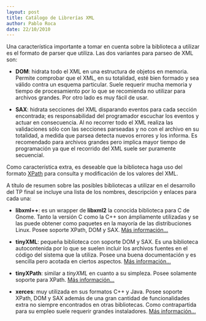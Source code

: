 ```yaml
---
layout: post
title: Catálogo de Librerías XML
author: Pablo Roca
date: 22/10/2010
---
```


Una característica importante a tomar en cuenta sobre la biblioteca a utilizar es el formato de parser que utiliza. Las dos variantes para parseo de XML son:

* **DOM**: hidrata todo el XML en una estructura de objetos en memoria. Permite comprobar que el XML, en su totalidad, esté bien formado y sea válido contra un esquema particular. Suele requerir mucha memoria y tiempo de procesamiento por lo que se recomienda no utilizar para archivos grandes. Por otro lado es muy fácil de usar.


* **SAX**: hidrata secciones del XML disparando eventos para cada sección encontrada; es responsabilidad del programador escuchar los eventos y actuar en consecuencia. Al no recorrer todo el XML realiza las validaciones sólo con las secciones parseadas y no con el archivo en su totalidad, a medida que parsea detecta nuevos errores y los informa. Es recomendado para archivos grandes pero implica mayor tiempo de programación ya que el recorrido del XML suele ser puramente secuencial.

Como característica extra, es deseable que la biblioteca haga uso del formato [XPath](http://www.w3.org/TR/xpath/) para consulta y modificación de los valores del XML.

A título de resumen sobre las posibles bibliotecas a utilizar en el desarrollo del TP final se incluye una lista de los nombres, descripción y enlaces para cada una:

* **libxml++**: es un wrapper de **libxml2** la conocida biblioteca para C de Gnome. Tanto la versión C como la C++ son ámpliamente utilizadas y se las puede obtener como paquetes en la mayoría de las distribuciones Linux. Posee soporte XPath, DOM y SAX. [Más información…](http://libxmlplusplus.sourceforge.net/)

* **tinyXML**: pequeña biblioteca con soporte DOM y SAX. Es una biblioteca autocontenida por lo que se suelen incluir los archivos fuentes en el código del sistema que la utiliza. Posee una buena documentación y es sencilla pero acotada en ciertos aspectos. [Más información…](http://www.grinninglizard.com/tinyxml/)

* **tinyXPath**: similar a *tinyXML* en cuanto a su simpleza. Posee solamente soporte para XPath. [Más información…](http://tinyxpath.sourceforge.net/)

* **xerces**: muy utilizada en sus formatos C++ y Java. Posee soporte XPath, DOM y SAX además de una gran cantidad de funcionalidades extra no siempre encontrados en otras bibliotecas. Como contrapartida para su empleo suele requerir grandes instaladores. [Más información…](http://xerces.apache.org/xerces-c/)
